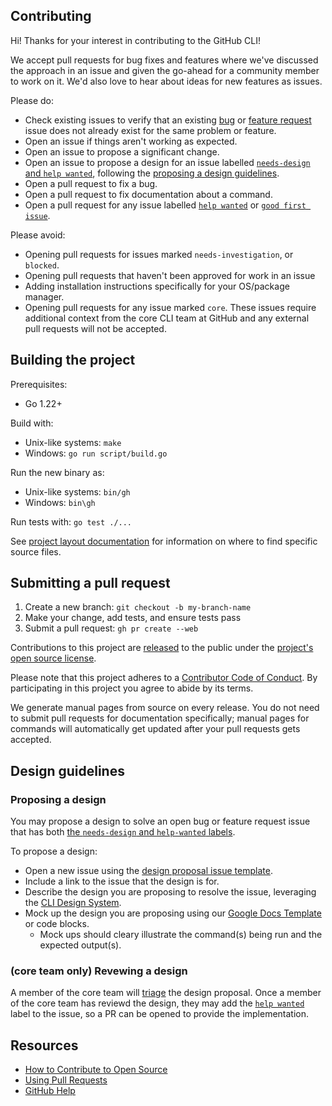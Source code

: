 ## Contributing

Hi! Thanks for your interest in contributing to the GitHub CLI!

We accept pull requests for bug fixes and features where we've discussed the approach in an issue and given the go-ahead for a community member to work on it. We'd also love to hear about ideas for new features as issues.

Please do:

* Check existing issues to verify that an existing [bug][bug issues] or [feature request][feature request issues] issue does not already exist for the same problem or feature.
* Open an issue if things aren't working as expected.
* Open an issue to propose a significant change.
* Open an issue to propose a design for an issue labelled [`needs-design` and `help wanted`][needs design and help wanted], following the [proposing a design guidelines](#proposing-a-design).
* Open a pull request to fix a bug.
* Open a pull request to fix documentation about a command.
* Open a pull request for any issue labelled [`help wanted`][hw] or [`good first issue`][gfi].

Please avoid:

* Opening pull requests for issues marked `needs-investigation`, or `blocked`.
* Opening pull requests that haven't been approved for work in an issue
* Adding installation instructions specifically for your OS/package manager.
* Opening pull requests for any issue marked `core`. These issues require additional context from
  the core CLI team at GitHub and any external pull requests will not be accepted.

## Building the project

Prerequisites:
- Go 1.22+

Build with:
* Unix-like systems: `make`
* Windows: `go run script/build.go`

Run the new binary as:
* Unix-like systems: `bin/gh`
* Windows: `bin\gh`

Run tests with: `go test ./...`

See [project layout documentation](../docs/project-layout.md) for information on where to find specific source files.

## Submitting a pull request

1. Create a new branch: `git checkout -b my-branch-name`
1. Make your change, add tests, and ensure tests pass
1. Submit a pull request: `gh pr create --web`

Contributions to this project are [released][legal] to the public under the [project's open source license][license].

Please note that this project adheres to a [Contributor Code of Conduct][code-of-conduct]. By participating in this project you agree to abide by its terms.

We generate manual pages from source on every release. You do not need to submit pull requests for documentation specifically; manual pages for commands will automatically get updated after your pull requests gets accepted.

## Design guidelines

### Proposing a design

You may propose a design to solve an open bug or feature request issue that has both [the `needs-design` and `help-wanted` labels][needs design and help wanted].

To propose a design:

- Open a new issue using the [design proposal issue template](./ISSUE_TEMPLATE/submit-a-design-proposal.md).
- Include a link to the issue that the design is for.
- Describe the design you are proposing to resolve the issue, leveraging the [CLI Design System][].
- Mock up the design you are proposing using our [Google Docs Template][] or code blocks.
  - Mock ups should cleary illustrate the command(s) being run and the expected output(s).

### (core team only) Revewing a design

A member of the core team will [triage](../docs/triage.md) the design proposal. Once a member of the core team has reviewd the design, they may add the [`help wanted`][hw] label to the issue, so a PR can be opened to provide the implementation.

## Resources

- [How to Contribute to Open Source][]
- [Using Pull Requests][]
- [GitHub Help][]


[bug issues]: https://github.com/cli/cli/issues?q=is%3Aopen+is%3Aissue+label%3Abug
[needs design and help wanted]: https://github.com/cli/cli/issues?q=state%3Aclosed%20is%3Aissue%20label%3Aneeds-design%20label%3A%22help%20wanted%22
[feature request issues]: https://github.com/cli/cli/issues?q=is%3Aopen+is%3Aissue+label%3Aenhancement
[hw]: https://github.com/cli/cli/labels/help%20wanted
[gfi]: https://github.com/cli/cli/labels/good%20first%20issue
[legal]: https://docs.github.com/en/free-pro-team@latest/github/site-policy/github-terms-of-service#6-contributions-under-repository-license
[license]: ../LICENSE
[code-of-conduct]: ./CODE-OF-CONDUCT.md
[How to Contribute to Open Source]: https://opensource.guide/how-to-contribute/
[Using Pull Requests]: https://docs.github.com/en/free-pro-team@latest/github/collaborating-with-issues-and-pull-requests/about-pull-requests
[GitHub Help]: https://docs.github.com/
[CLI Design System]: https://primer.style/cli/
[Google Docs Template]: https://docs.google.com/document/d/1JIRErIUuJ6fTgabiFYfCH3x91pyHuytbfa0QLnTfXKM/edit#heading=h.or54sa47ylpg
